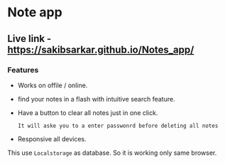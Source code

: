 # Note app 
## Live link - https://sakibsarkar.github.io/Notes_app/

### Features

- Works on offile / online.
- find your notes in a flash with intuitive search feature.
- Have a button to clear all notes just in one click.
      
      It will aske you to a enter passwonrd before deleting all notes
- Responsive all devices.

This use `Localstorage` as database. So it is working only same browser.
    